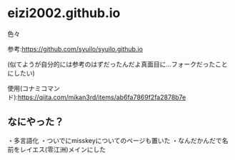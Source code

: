 # eizi2002.github.io
色々

参考:https://github.com/syuilo/syuilo.github.io

(似てようが自分的には参考のはずだったんだよ真面目に...フォークだったことにしたい)

使用(コナミコマンド):https://qiita.com/mikan3rd/items/ab6fa7869f2fa2878b7e

## なにやった？
・多言語化
・ついでにmisskeyについてのページも置いた
・なんだかんだで名前をレイエス(零江洲)メインにした
